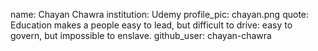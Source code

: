 name: Chayan Chawra
institution: Udemy
profile_pic: chayan.png
quote: Education makes a people easy to lead, but difficult to drive: easy to govern, but impossible to enslave.
github_user: chayan-chawra
